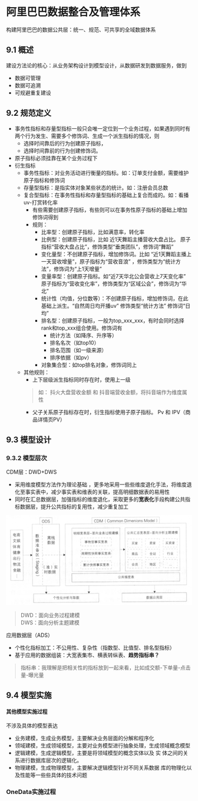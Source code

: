 # 阿里巴巴数据整合及管理体系
构建阿里巴巴的数据公共层：统一、规范、可共享的全域数据体系

## 9.1 概述
建设方法论的核心：从业务架构设计到模型设计，从数据研发到数据服务，做到
- 数据可管理
- 数据可追溯
- 可规避重复建设

## 9.2 规范定义

- 事务性指标和存量型指标一般只会唯一定位到一个业务过程，如果遇到同时有两个行为发生、需要多个修饰词、生成一个派生指标的情况，则
    - 选择时间靠后的行为创建原子指标，
    - 选择时间靠前的行为创建修饰词。
- 原子指标必须挂靠在某个业务过程下
- 衍生指标
    - 事务性指标：对业务活动进行衡量的指标。如：订单支付金额，需要维护原子指标和修饰词
    - 存量型指标：是指实体对象某些状态的统计。如：注册会员总数
    - 复合型指标：在事务性指标和存量型指标的基础上复合而成的。如：看播uv-打赏转化率
        - 有些需要创建原子指标，有些则可以在事务性原子指标的基础上增加修饰词得到
        - 规则：
            - 比率型：创建原子指标，比如满意率，转化率
            - 比例型：创建原子指标，比如 近1天舞蹈主播营收大盘占比。 原子指标“营收大盘占比”，修饰类型“垂类团队”，修饰词“舞蹈”
            - 变化量型：不创建原子指标，增加修饰词。比如 “近1天舞蹈主播上一天营收增量”，原子指标为“营收音浪” ，修饰类型为“统计方法”，修饰词为“上1天增量”
            - 变量率型：创建原子指标。如“近7天华北公会营收上7天变化率” 原子指标为“营收变化率”，修饰类型为“区域公会”，修饰词为“华北”
            - 统计性（均值，分位数等）：不创建原子指标，增加修饰词，在此基础上派生。“自然周日均开播uv”  修饰类型“统计方法” 修饰词“日均”
            - 排名型：创建原子指标，一般为top_xxx_xxx，有时会同时选择rank和top_xxx组合使用。修饰词有
                - 统计方法（如降序、升序等）
                - 排名名次（如top10）
                - 排名范围（如一级来源）
                - 排序依据（如pv）
            - 对象集合型：如top排名对象，修饰词同上
    - 其他规则：
        - 上下层级派生指标同时存在时，使用上一级
        >  如： 抖火大盘营收金额 和 抖音端营收金额，将抖音端作为维度属性
        - 父子关系原子指标存在时，衍生指标使用子原子指标。 Pv 和 IPV（商品详情页PV）

## 9.3 模型设计 
### 9.3.2 模型层次

CDM层：DWD+DWS
- 采用维度模型方法作为理论基础 ，更多地采用一些些维度退化手法，将维度退化至事实表中，减少事实表和维表的关联，提高明细数据表的易用性
- 同时在汇总数据层，加强指标的维度退化，采取更多的**宽表化**手段构建公共指标数据层，提升公共指标的复用性，减少重复加工

![image](img/图9.10模型架构图.png)
> DWD：面向业务过程建模    
> DWS：面向分析主题建模


应用数据层（ADS）
- 个性化指标加工：不公用性、复杂性（指数型、比值型、排名型指标）
- 基于应用的数据组装：大宽表集市、横表转纵表、**趋势指标串？**
> 指标串：我理解是把相关性的指标放到一起来看，比如成交额-下单量-点击量-曝光量

## 9.4 模型实施

#### 其他模型实施过程
不涉及具体的模型表达
- 业务建模，生成业务模型，主要解决业务层面的分解和程序化
- 领域建模，生成领域模型，主要对业务模型进行抽象处理，生成领域概念模型
- 逻辑建模，生成逻辑模型，主要是将领域模型的概念实体以及 实 体之间的关系进行数据库层次的逻辑化。
- 物理建模，生成物理模型，主要解决逻辑模型针对不同关系数据 库的物理化以及性能等一些些具体的技术问题

### OneData实施过程

